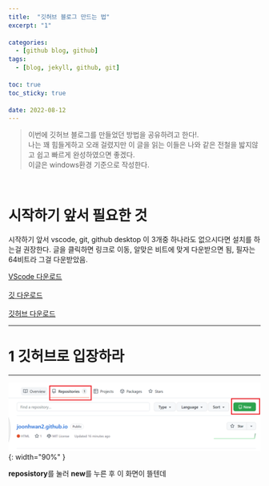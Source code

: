 ```yaml
---
title:  "깃허브 블로그 만드는 법"
excerpt: "1"

categories:
  - [github blog, github] 
tags:
  - [blog, jekyll, github, git]

toc: true
toc_sticky: true
 
date: 2022-08-12
---
```


> 이번에 깃허브 블로그를 만들었던 방법을 공유하려고 한다!.\
> 나는 꽤 힘들게하고 오래 걸렸지만 이 글을 읽는 이들은 나와 같은 전철을 밟지않고 쉽고
> 빠르게 완성하였으면 좋겠다.\
> 이글은 windows환경 기준으로 작성한다.

<br>

# 시작하기 앞서 필요한 것
시작하기 앞서 vscode, git,  github desktop 이 3개중 하나라도 없으시다면 설치를 하는걸 권장한다.
글을 클릭하면 링크로 이동, 알맞은 비트에 맞게 다운받으면 됨, 필자는 64비트라 그걸 다운받았음.

[VScode 다운로드](https://code.visualstudio.com/download)
<br>
<br>
[깃 다운로드](https://git-scm.com/downloads)
<br>
<br>
[깃허브 다운로드](https://desktop.github.com/)

---
# 1 깃허브로 입장하라
---
![Desktop View](/assets/img/2022-08-12/1.PNG){: width="90%" }

**reposistory**를 눌러 **new**를 누른 후 이 화면이 뜰텐데

